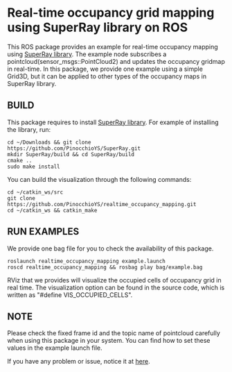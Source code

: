 Real-time occupancy grid mapping using SuperRay library on ROS
================================================================================

This ROS package provides an example for real-time occupancy mapping using [SuperRay library](https://github.com/PinocchioYS/SuperRay).
The example node subscribes a pointcloud(sensor_msgs::PointCloud2) and updates the occupancy gridmap in real-time.
In this package, we provide one example using a simple Grid3D, but it can be applied to other types of the occupancy maps in SuperRay library.

BUILD
-----
This package requires to install [SuperRay library](https://github.com/PinocchioYS/SuperRay).
For example of installing the library, run:

    cd ~/Downloads && git clone https://github.com/PinocchioYS/SuperRay.git
    mkdir SuperRay/build && cd SuperRay/build
    cmake ..
    sudo make install

You can build the visualization through the following commands:

    cd ~/catkin_ws/src
    git clone https://github.com/PinocchioYS/realtime_occupancy_mapping.git
    cd ~/catkin_ws && catkin_make
    
RUN EXAMPLES
------------
We provide one bag file for you to check the availability of this package.

    roslaunch realtime_occupancy_mapping example.launch
    roscd realtime_occupancy_mapping && rosbag play bag/example.bag

RViz that we provides will visualize the occupied cells of occupancy grid in real time.
The visualization option can be found in the source code, which is written as "#define VIS_OCCUPIED_CELLS".

NOTE
----
Please check the fixed frame id and the topic name of pointcloud carefully when using this package in your system.
You can find how to set these values in the example launch file.
  
If you have any problem or issue, notice it at [here](https://github.com/PinocchioYS/realtime_occupancy_mapping/issues).
